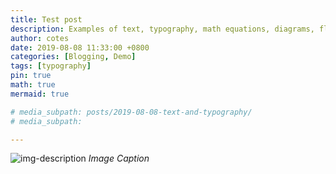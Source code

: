 ```yaml
---
title: Test post
description: Examples of text, typography, math equations, diagrams, flowcharts, pictures, videos, and more.
author: cotes
date: 2019-08-08 11:33:00 +0800
categories: [Blogging, Demo]
tags: [typography]
pin: true
math: true
mermaid: true

# media_subpath: posts/2019-08-08-text-and-typography/
# media_subpath: 

---
```

![img-description](assets/2019-08-08-text-and-typography/P1098220.avif)
_Image Caption_

